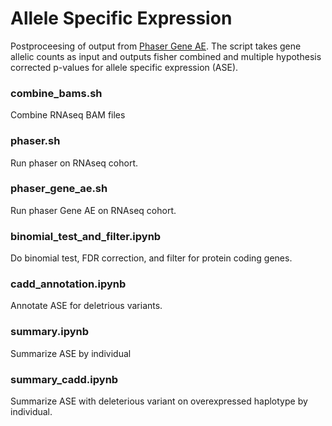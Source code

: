 # Allele Specific Expression

Postproceesing of output from [Phaser Gene AE](https://github.com/secastel/phaser/tree/master/phaser_gene_ae). The script takes gene allelic counts as input and outputs fisher combined and multiple hypothesis corrected p-values for allele specific expression (ASE).

### combine_bams.sh

Combine RNAseq BAM files

### phaser.sh

Run phaser on RNAseq cohort.

### phaser_gene_ae.sh

Run phaser Gene AE on RNAseq cohort.

### binomial_test_and_filter.ipynb

Do binomial test, FDR correction, and filter for protein coding genes.

### cadd_annotation.ipynb

Annotate ASE for deletrious variants.

### summary.ipynb

Summarize ASE by individual

### summary_cadd.ipynb

Summarize ASE with deleterious variant on overexpressed haplotype by individual.
